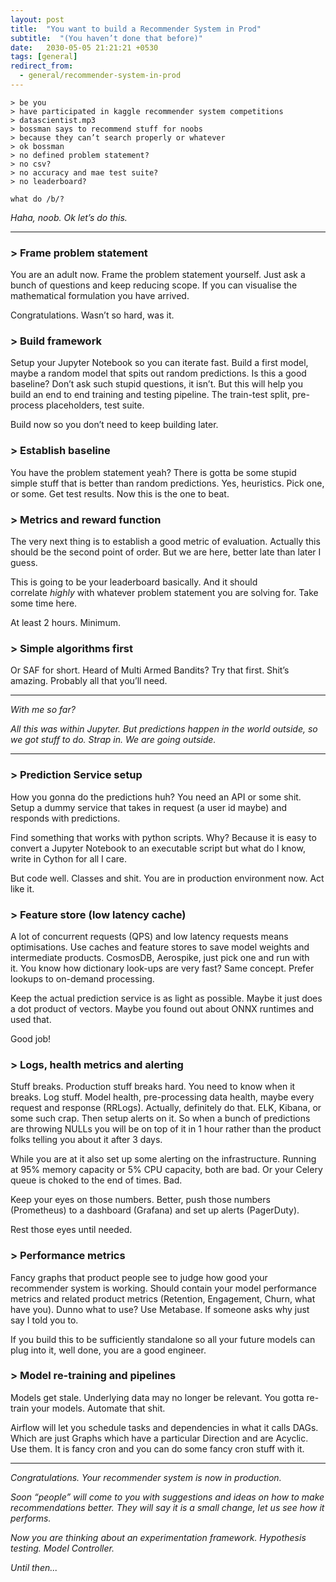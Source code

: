 ```yaml
---
layout: post
title:  "You want to build a Recommender System in Prod"
subtitle:  "(You haven’t done that before)"
date:   2030-05-05 21:21:21 +0530
tags: [general]
redirect_from:
  - general/recommender-system-in-prod
---
```

  

```
> be you
> have participated in kaggle recommender system competitions
> datascientist.mp3
> bossman says to recommend stuff for noobs
> because they can’t search properly or whatever
> ok bossman
> no defined problem statement? 
> no csv? 
> no accuracy and mae test suite? 
> no leaderboard?

what do /b/?
```

  

_Haha, noob. Ok let’s do this._



* * *

  

### \> Frame problem statement

You are an adult now. Frame the problem statement yourself. Just ask a bunch of questions and keep reducing scope. If you can visualise the mathematical formulation you have arrived. 

Congratulations. Wasn’t so hard, was it.

  

### \> Build framework

Setup your Jupyter Notebook so you can iterate fast. Build a first model, maybe a random model that spits out random predictions. Is this a good baseline? Don’t ask such stupid questions, it isn’t. But this will help you build an end to end training and testing pipeline. The train-test split, pre-process placeholders, test suite. 

Build now so you don’t need to keep building later. 

  

### \> Establish baseline

You have the problem statement yeah? There is gotta be some stupid simple stuff that is better than random predictions. Yes, heuristics. Pick one, or some. Get test results. Now this is the one to beat. 

  

### \> Metrics and reward function

The very next thing is to establish a good metric of evaluation. Actually this should be the second point of order. But we are here, better late than later I guess.

This is going to be your leaderboard basically. And it should correlate _highly_ with whatever problem statement you are solving for. Take some time here. 

At least 2 hours. Minimum.

  

### \> Simple algorithms first

Or SAF for short. Heard of Multi Armed Bandits? Try that first. Shit’s amazing. Probably all that you’ll need.

  

* * *

_With me so far?_ 

_All this was within Jupyter. But predictions happen in the world outside, so we got stuff to do. Strap in. We are going outside._

* * *

  

### \> Prediction Service setup

How you gonna do the predictions huh? You need an API or some shit. Setup a dummy service that takes in request (a user id maybe) and responds with predictions. 

Find something that works with python scripts. Why? Because it is easy to convert a Jupyter Notebook to an executable script but what do I know, write in Cython for all I care. 

But code well. Classes and shit. You are in production environment now. Act like it.

  

### \> Feature store (low latency cache)

A lot of concurrent requests (QPS) and low latency requests means optimisations. Use caches and feature stores to save model weights and intermediate products. CosmosDB, Aerospike, just pick one and run with it. You know how dictionary look-ups are very fast? Same concept. Prefer lookups to on-demand processing.

Keep the actual prediction service is as light as possible. Maybe it just does a dot product of vectors. Maybe you found out about ONNX runtimes and used that. 

Good job!

  

### \> Logs, health metrics and alerting

Stuff breaks. Production stuff breaks hard. You need to know when it breaks. Log stuff. Model health, pre-processing data health, maybe every request and response (RRLogs). Actually, definitely do that. ELK, Kibana, or some such crap. Then setup alerts on it. So when a bunch of predictions are throwing NULLs you will be on top of it in 1 hour rather than the product folks telling you about it after 3 days.

While you are at it also set up some alerting on the infrastructure. Running at 95% memory capacity or 5% CPU capacity, both are bad. Or your Celery queue is choked to the end of times. Bad.

Keep your eyes on those numbers. Better, push those numbers (Prometheus) to a dashboard (Grafana) and set up alerts (PagerDuty). 

Rest those eyes until needed.

  

### \> Performance metrics

Fancy graphs that product people see to judge how good your recommender system is working. Should contain your model performance metrics and related product metrics (Retention, Engagement, Churn, what have you). Dunno what to use? Use Metabase. If someone asks why just say I told you to.

If you build this to be sufficiently standalone so all your future models can plug into it, well done, you are a good engineer.

  

### \> Model re-training and pipelines

Models get stale. Underlying data may no longer be relevant. You gotta re-train your models. Automate that shit. 

Airflow will let you schedule tasks and dependencies in what it calls DAGs. Which are just Graphs which have a particular Direction and are Acyclic. Use them. It is fancy cron and you can do some fancy cron stuff with it. 

  

* * *

  

_Congratulations. Your recommender system is now in production._ 

_Soon “people” will come to you with suggestions and ideas on how to make recommendations better. They will say it is a small change, let us see how it performs._ 

_Now you are thinking about an experimentation framework. Hypothesis testing. Model Controller._

_Until then..._